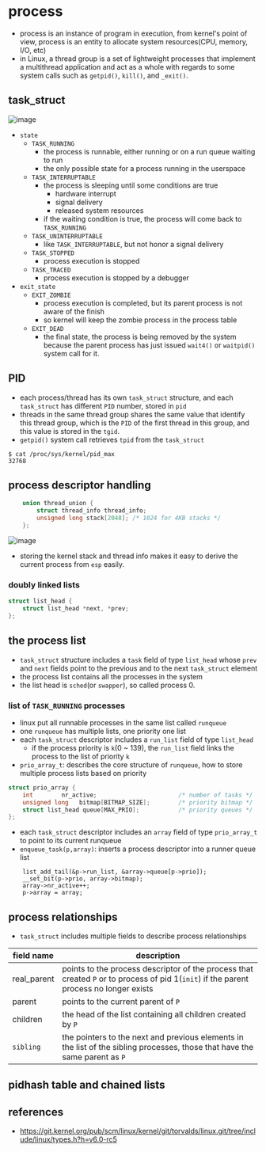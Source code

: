 # process
* process is an instance of program in execution, from kernel's point of view, process is an entity to allocate system resources(CPU, memory, I/O, etc)
* in Linux, a thread group is a set of lightweight processes that implement a multithread application and act as a whole with regards to some system calls such as `getpid()`, `kill()`, and `_exit()`.

## task_struct

![image](https://user-images.githubusercontent.com/35479537/189126501-0718beaf-9e3c-4538-b0ee-e6ca250db3c1.png)

* `state`
    * `TASK_RUNNING`
        * the process is runnable, either running or on a run queue waiting to run
        * the only possible state for a process running in the userspace
    * `TASK_INTERRUPTABLE`
        * the process is sleeping until some conditions are true
            * hardware interrupt
            * signal delivery
            * released system resources
        * if the waiting condition is true, the process will come back to `TASK_RUNNING`
    * `TASK_UNINTERRUPTABLE`
        * like `TASK_INTERRUPTABLE`, but not honor a signal delivery
    * `TASK_STOPPED`
        * process execution is stopped
    * `TASK_TRACED`
        * process execution is stopped by a debugger
* `exit_state`
    * `EXIT_ZOMBIE`
        * process execution is completed, but its parent process is not aware of the finish
        * so kernel will keep the zombie process in the process table
    * `EXIT_DEAD`
        * the final state, the process is being removed by the system because the parent process has just issued `wait4()` or `waitpid()` system call for it.

## PID
* each process/thread has its own `task_struct` structure, and each `task_struct` has different `PID` number, stored in `pid`
* threads in the same thread group shares the same value that identify this thread group, which is the `PID` of the first thread in this group, and this value is stored in the `tgid`.
* `getpid()` system call retrieves `tpid` from the `task_struct`
```
$ cat /proc/sys/kernel/pid_max
32768
```

## process descriptor handling
```c
    union thread_union {
        struct thread_info thread_info;
        unsigned long stack[2048]; /* 1024 for 4KB stacks */
    };
```
![image](https://user-images.githubusercontent.com/35479537/189140071-f57600ab-397e-4dd5-9df7-702a1c69ca6e.png)


* storing the kernel stack and thread info makes it easy to derive the current process from `esp` easily.


### doubly linked lists
```c
struct list_head {
	struct list_head *next, *prev;
};
```

## the process list
* `task_struct` structure includes a `task` field of type `list_head` whose `prev` and `next` fields point to the previous and to the next `task_struct` element
* the process list contains all the processes in the system
* the list head is `sched`(or `swapper`), so called process 0.

### list of `TASK_RUNNING` processes
* linux put all runnable processes in the same list called `runqueue`
* one `runqueue` has multiple lists, one priority one list
* each `task_struct` descriptor includes a `run_list` field of type `list_head`
    * if the process priority is `k`(0 ~ 139), the `run_list` field links the process to the list of priority `k`
* `prio_array_t`: describes the core structure of `runqueue`, how to store multiple process lists based on priority
```c
struct prio_array {
    int        nr_active;                       /* number of tasks */ 
    unsigned long   bitmap[BITMAP_SIZE];        /* priority bitmap */
    struct list_head queue[MAX_PRIO];           /* priority queues */
};
```
* each `task_struct` descriptor includes an `array` field of type `prio_array_t` to point to its current runqueue
* `enqueue_task(p,array)`: inserts a process descriptor into a runner queue list
```
    list_add_tail(&p->run_list, &array->queue[p->prio]);
    __set_bit(p->prio, array->bitmap);
    array->nr_active++;
    p->array = array;
```

## process relationships
* `task_struct` includes multiple fields to describe process relationships

|field name|description|
|-|-|
|real_parent|points to the process descriptor of the process that created `P` or to process of pid 1(`init`) if the parent process no longer exists|
|parent|points to the current parent of `P`|
|children|the head of the list containing all children created by `P`|
|`sibling`|the pointers to the next and previous elements in the list of the sibling processes, those that have the same parent as `P`|


## pidhash table and chained lists


## references
* https://git.kernel.org/pub/scm/linux/kernel/git/torvalds/linux.git/tree/include/linux/types.h?h=v6.0-rc5
